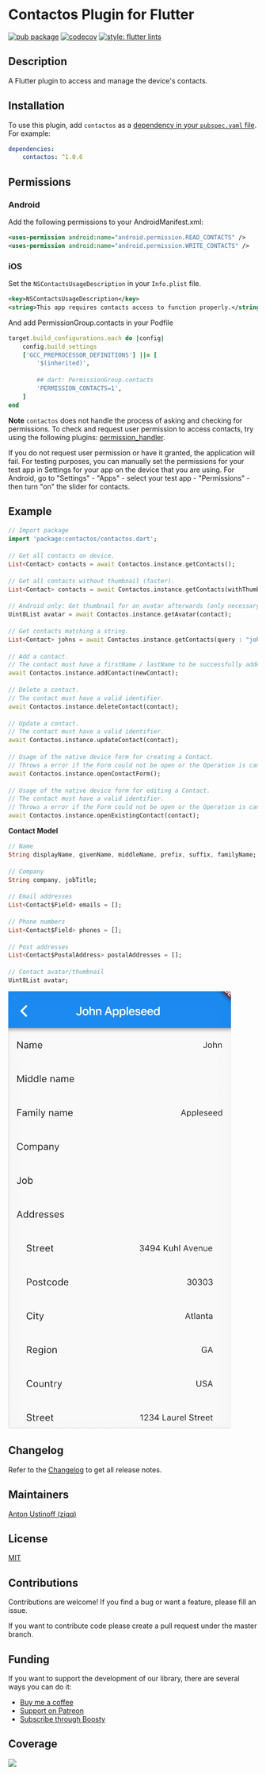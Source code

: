 # Contactos Plugin for Flutter
[![pub package](https://img.shields.io/pub/v/contactos.svg)](https://pub.dartlang.org/packages/contactos)
[![codecov](https://codecov.io/gh/ziqq/contactos/graph/badge.svg?token=S5CVNZKDAE)](https://codecov.io/gh/ziqq/contactos)
[![style: flutter lints](https://img.shields.io/badge/style-flutter__lints-blue)](https://pub.dev/packages/flutter_lints)


##  Description

A Flutter plugin to access and manage the device's contacts.


<!-- <img src="https://raw.githubusercontent.com/ziqq/contactos/refs/heads/main/.docs/images/full_example_light.png" width="385px"> <img src="https://raw.githubusercontent.com/ziqq/contactos/refs/heads/main/.docs/images/full_example_dark.png"  width="385px"> <img src="https://raw.githubusercontent.com/ziqq/contactos/refs/heads/main/.docs/images/filtered_example_light.png" width="385px">  <img src="https://raw.githubusercontent.com/ziqq/contactos/refs/heads/main/.docs/images/filtered_example_dark.png" width="385px"> -->


## Installation

To use this plugin, add `contactos` as a [dependency in your `pubspec.yaml` file](https://flutter.io/platform-plugins/).
For example:
```yaml
dependencies:
    contactos: ^1.0.6
```


## Permissions

### Android
Add the following permissions to your AndroidManifest.xml:

```xml
<uses-permission android:name="android.permission.READ_CONTACTS" />
<uses-permission android:name="android.permission.WRITE_CONTACTS" />
```

### iOS
Set the `NSContactsUsageDescription` in your `Info.plist` file.
```xml
<key>NSContactsUsageDescription</key>
<string>This app requires contacts access to function properly.</string>
```

And add PermissionGroup.contacts in your Podfile
```Ruby
target.build_configurations.each do |config|
    config.build_settings
    ['GCC_PREPROCESSOR_DEFINITIONS'] ||= [
        '$(inherited)',

        ## dart: PermissionGroup.contacts
        'PERMISSION_CONTACTS=1',
    ]
end
```


**Note**
`contactos` does not handle the process of asking and checking for permissions. To check and request user permission to access contacts, try using the following plugins: [permission_handler](https://pub.dartlang.org/packages/permission_handler).

If you do not request user permission or have it granted, the application will fail. For testing purposes, you can manually set the permissions for your test app in Settings for your app on the device that you are using. For Android, go to "Settings" - "Apps" - select your test app - "Permissions" - then turn "on" the slider for contacts.


## Example

```dart
// Import package
import 'package:contactos/contactos.dart';

// Get all contacts on device.
List<Contact> contacts = await Contactos.instance.getContacts();

// Get all contacts without thumbnail (faster).
List<Contact> contacts = await Contactos.instance.getContacts(withThumbnails: false);

// Android only: Get thumbnail for an avatar afterwards (only necessary if `withThumbnails: false` is used).
Uint8List avatar = await Contactos.instance.getAvatar(contact);

// Get contacts matching a string.
List<Contact> johns = await Contactos.instance.getContacts(query : "john");

// Add a contact.
// The contact must have a firstName / lastName to be successfully added.
await Contactos.instance.addContact(newContact);

// Delete a contact.
// The contact must have a valid identifier.
await Contactos.instance.deleteContact(contact);

// Update a contact.
// The contact must have a valid identifier.
await Contactos.instance.updateContact(contact);

// Usage of the native device form for creating a Contact.
// Throws a error if the Form could not be open or the Operation is canceled by the User.
await Contactos.instance.openContactForm();

// Usage of the native device form for editing a Contact.
// The contact must have a valid identifier.
// Throws a error if the Form could not be open or the Operation is canceled by the User.
await Contactos.instance.openExistingContact(contact);


```
**Contact Model**
```dart
// Name
String displayName, givenName, middleName, prefix, suffix, familyName;

// Company
String company, jobTitle;

// Email addresses
List<Contact$Field> emails = [];

// Phone numbers
List<Contact$Field> phones = [];

// Post addresses
List<Contact$PostalAddress> postalAddresses = [];

// Contact avatar/thumbnail
Uint8List avatar;
```

![Example](https://raw.githubusercontent.com/ziqq/contactos/refs/heads/main/.docs/example.gif "Example screenshot")


## Changelog

Refer to the [Changelog](https://github.com/ziqq/contactos/blob/main/CHANGELOG.md) to get all release notes.


## Maintainers

[Anton Ustinoff (ziqq)](https://github.com/ziqq)


## License

[MIT](https://github.com/ziqq/contactos/blob/main/LICENSE)


## Contributions

Contributions are welcome! If you find a bug or want a feature, please fill an issue.

If you want to contribute code please create a pull request under the master branch.


## Funding

If you want to support the development of our library, there are several ways you can do it:

- [Buy me a coffee](https://www.buymeacoffee.com/ziqq)
- [Support on Patreon](https://www.patreon.com/ziqq)
- [Subscribe through Boosty](https://boosty.to/ziqq)


##  Coverage

<img  src="https://codecov.io/gh/ziqq/contactos/graphs/sunburst.svg?token=S5CVNZKDAE"  width="375">
